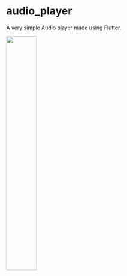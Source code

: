 # audio_player

A very simple Audio player made using Flutter.

<img src="https://user-images.githubusercontent.com/20268535/145413030-8a19475c-f3cb-47a4-aab9-5474645c4f69.png" width=40% height=40%>
